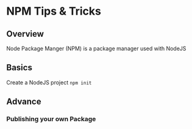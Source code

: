 # NPM Tips & Tricks

## Overview
Node Package Manger (NPM) is a package manager used with NodeJS

## Basics
Create a NodeJS project
`npm init` 

## Advance

### Publishing your own Package 
